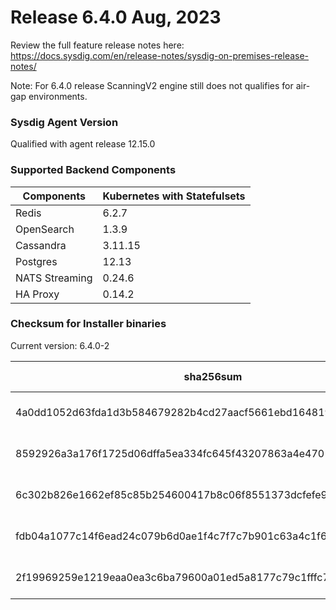 Release 6.4.0 Aug, 2023
===

Review the full feature release notes here: https://docs.sysdig.com/en/release-notes/sysdig-on-premises-release-notes/

Note: For 6.4.0 release ScanningV2 engine still does not qualifies for air-gap environments.

### Sysdig Agent Version

Qualified with agent release 12.15.0

### Supported Backend Components

| **Components** | **Kubernetes with Statefulsets** |
|---|---|
| Redis                      | 6.2.7 |
| OpenSearch                 | 1.3.9 |
| Cassandra                  | 3.11.15 |
| Postgres                   | 12.13 |
| NATS Streaming             | 0.24.6 |
| HA Proxy                   | 0.14.2 |


### Checksum for Installer binaries

Current version: 6.4.0-2

| **sha256sum** | **Installer binary** |
|---|---|
| 4a0dd1052d63fda1d3b584679282b4cd27aacf5661ebd1648194d4c2ec9ed7ea | installer-darwin-amd64 |
| 8592926a3a176f1725d06dffa5ea334fc645f43207863a4e4701dd48ca590a94 | installer-darwin-arm64 |
| 6c302b826e1662ef85c85b254600417b8c06f8551373dcfefe932d6ea341c1d0 | installer-linux-amd64 |
| fdb04a1077c14f6ead24c079b6d0ae1f4c7f7c7b901c63a4c1f60d080838edbb | installer-linux-arm |
| 2f19969259e1219eaa0ea3c6ba79600a01ed5a8177c79c1fffc72054031ae77a | installer-linux-arm64 |
